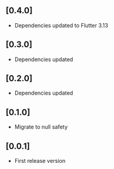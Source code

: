 ## [0.4.0]

- Dependencies updated to Flutter 3.13

## [0.3.0]

- Dependencies updated

## [0.2.0]

- Dependencies updated

## [0.1.0]

- Migrate to null safety

## [0.0.1]

- First release version

